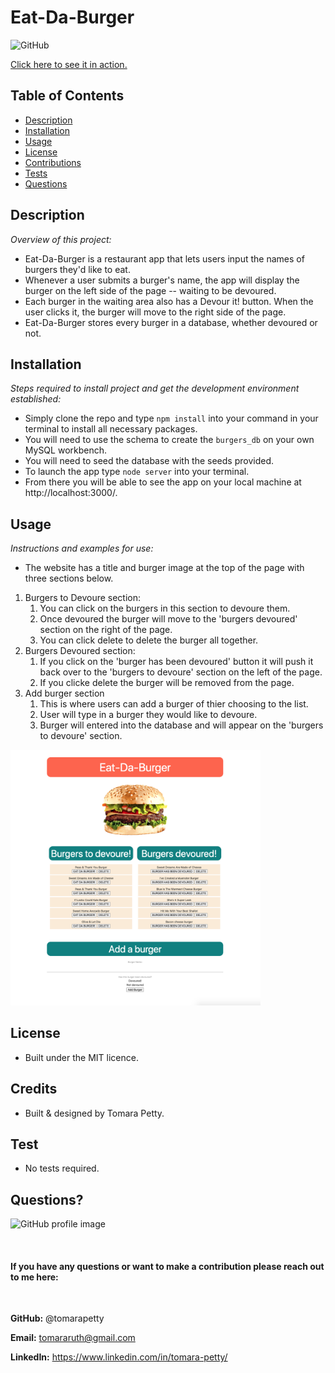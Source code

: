 # Eat-Da-Burger
  
![GitHub](https://img.shields.io/badge/license-MIT-green)

<a href="https://eat-da-burger-tp.herokuapp.com/">Click here to see it in action.</a>

## Table of Contents
* [Description](#description)
* [Installation](#installation)
* [Usage](#usage)
* [License](#license)
* [Contributions](#contributions)
* [Tests](#tests)
* [Questions](#questions)

## Description 
*Overview of this project:* 
* Eat-Da-Burger is a restaurant app that lets users input the names of burgers they'd like to eat.
* Whenever a user submits a burger's name, the app will display the burger on the left side of the page -- waiting to be devoured.
* Each burger in the waiting area also has a Devour it! button. When the user clicks it, the burger will move to the right side of the page.
* Eat-Da-Burger stores every burger in a database, whether devoured or not.

## Installation
*Steps required to install project and get the development environment established:*
* Simply clone the repo and type `npm install` into your command in your terminal to install all necessary packages. 
* You will need to use the schema to create the `burgers_db` on your own MySQL workbench. 
* You will need to seed the database with the seeds provided. 
* To launch the app type `node server` into your terminal.
* From there you will be able to see the app on your local machine at http://localhost:3000/.

## Usage
*Instructions and examples for use:* 
* The website has a title and burger image at the top of the page with three sections below.  
1. Burgers to Devoure section: 
    1. You can click on the burgers in this section to devoure them. 
    2. Once devoured the burger will move to the 'burgers devoured' section on the right of the page.   
    3. You can click delete to delete the burger all together. 
2. Burgers Devoured section:
    1. If you click on the 'burger has been devoured' button it will push it back over to the 'burgers to devoure' section on the left of the page. 
    2. If you clicke delete the burger will be removed from the page.   
3. Add burger section
    1. This is where users can add a burger of thier choosing to the list.
    2. User will type in a burger they would like to devoure. 
    3. Burger will entered into the database and will appear on the 'burgers to devoure' section.    

<img src="./public/assets/img/eat-da-burger.png" alt="eat-da-burger website image" width="400">

## License 
* Built under the MIT licence.

## Credits
* Built & designed by Tomara Petty.

## Test
* No tests required. 

## Questions?
<p float="left">
<img src="https://avatars0.githubusercontent.com/u/65513543?s=460&u=20bf726727263d5c2cb42b357ae261aff2a38e6e&v=4" alt="GitHub profile image" width="150">
</p>
<br>

#### If you have any questions or want to make a contribution please reach out to me here:
<br>

**GitHub:** 
@tomarapetty 
 <br>

**Email:** 
tomararuth@gmail.com 
<br>

**LinkedIn:** 
https://www.linkedin.com/in/tomara-petty/ 

